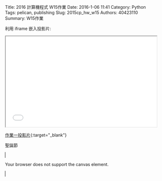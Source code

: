 Title: 2016 計算機程式 W15作業
Date: 2016-1-06 11:41
Category: Python
Tags: pelican, publishing
Slug: 2015cp_hw_w15
Authors: 40423110
Summary: W15作業

利用 iframe 嵌入投影片:

<iframe src="40423110_cp_w15_p.html" width="500" height="300"></iframe>

[作業一投影片](40423110_cp_w15_p.html){:target="_blank"}

<p>聖誕節</p>
<!DOCTYPE html>
<html>
<body>

<canvas id="myCanvas" width="500" height="500" style="border:1px solid #000000;">

Your browser does not support the canvas element.
